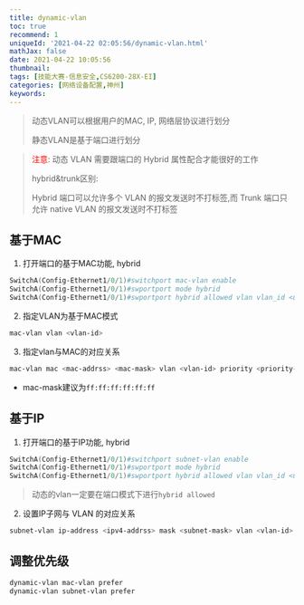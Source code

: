 ```yaml
---
title: dynamic-vlan
toc: true
recommend: 1
uniqueId: '2021-04-22 02:05:56/dynamic-vlan.html'
mathJax: false
date: 2021-04-22 10:05:56
thumbnail:
tags: [技能大赛-信息安全,CS6200-28X-EI]
categories: [网络设备配置,神州]
keywords:
---
```

>  动态VLAN可以根据用户的MAC, IP, 网络层协议进行划分
>
> 静态VLAN是基于端口进行划分

<!-- more -->

> <span style='color: red;'>注意</span>: 动态 VLAN 需要跟端口的 Hybrid 属性配合才能很好的工作
>
> hybrid&trunk区别: 
>
> Hybrid 端口可以允许多个 VLAN 的报文发送时不打标签,而 Trunk 端口只允许 native VLAN 的报文发送时不打标签

## 基于MAC

1. 打开端口的基于MAC功能, hybrid

```powershell
SwitchA(Config-Ethernet1/0/1)#switchport mac-vlan enable
SwitchA(Config-Ethernet1/0/1)#swportport mode hybrid
SwitchA(Config-Ethernet1/0/1)#swportport hybrid allowed vlan vlan_id <untag|tag>
```

2. 指定VLAN为基于MAC模式

```powershell
mac-vlan vlan <vlan-id>
```

3. 指定vlan与MAC的对应关系

```powershell
mac-vlan mac <mac-addrss> <mac-mask> vlan <vlan-id> priority <priority-id>
```

- mac-mask建议为`ff:ff:ff:ff:ff:ff`

## 基于IP

1. 打开端口的基于IP功能, hybrid

```powershell
SwitchA(Config-Ethernet1/0/1)#switchport subnet-vlan enable
SwitchA(Config-Ethernet1/0/1)#swportport mode hybrid
SwitchA(Config-Ethernet1/0/1)#swportport hybrid allowed vlan vlan_id <untag|tag>
```

> 动态的vlan一定要在端口模式下进行`hybrid allowed`

2. 设置IP子网与 VLAN 的对应关系

```powershell
subnet-vlan ip-address <ipv4-addrss> mask <subnet-mask> vlan <vlan-id> priority <priority-id>
```

## 调整优先级

```powershell
dynamic-vlan mac-vlan prefer
dynamic-vlan subnet-vlan prefer
```

